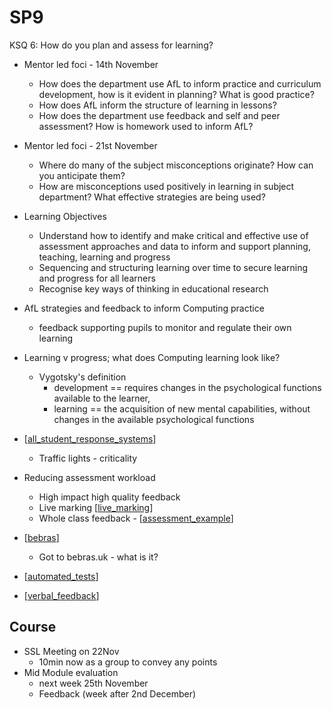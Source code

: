 SP9
===

KSQ 6: How do you plan and assess for learning?


* Mentor led foci - 14th November
    * How does the department use AfL to inform practice and curriculum development, how is it evident in planning?  What is good practice?  
    * How does AfL inform the structure of learning in lessons? 
    * How does the department use feedback and self and peer assessment? How is homework used to inform AfL? 
* Mentor led foci - 21st November
    * Where do many of the subject misconceptions originate? How can you anticipate them?
    * How are misconceptions used positively in learning in subject department? What effective strategies are being used?    


* Learning Objectives
    * Understand how to identify and make critical and effective use of assessment approaches and data to inform and support planning, teaching, learning and progress  
    * Sequencing and structuring learning over time to secure learning and progress for all learners
    * Recognise key ways of thinking in educational research

* AfL strategies and feedback to inform Computing practice
    * feedback supporting pupils to monitor and regulate their own learning
* Learning v progress; what does Computing learning look like?
    * Vygotsky's definition
        * development == requires changes in the psychological functions available to the learner, 
        * learning == the acquisition of new mental capabilities, without changes in the available psychological functions
* [[all_student_response_systems]]
    * Traffic lights - criticality
* Reducing assessment workload
    * High impact high quality feedback
    * Live marking [[live_marking]]
    * Whole class feedback - [[assessment_example]]
* [[bebras]]
    * Got to bebras.uk - what is it?
* [[automated_tests]]
* [[verbal_feedback]]


Course
------
* SSL Meeting on 22Nov
    * 10min now as a group to convey any points
* Mid Module evaluation 
    * next week 25th November
    * Feedback (week after 2nd December)





[//begin]: # "Autogenerated link references for markdown compatibility"
[all_student_response_systems]: all_student_response_systems.md "all_student_response_systems"
[live_marking]: live_marking.md "Live Marking"
[assessment_example]: assessment_example.md "assessment_example"
[bebras]: bebras.md "bebras"
[automated_tests]: automated_tests.md "automated_tests"
[verbal_feedback]: verbal_feedback.md "verbal_feedback"
[//end]: # "Autogenerated link references"